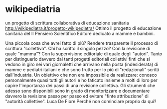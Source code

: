 # wikipediatria
un progetto di scrittura collaborativa di educazione sanitaria 
http://wikipediatra.it/progetto-wikipediatra/
Ottimo il progetto di educazione sanitaria del Il Pensiero Scientifico Editore dedicato a mamme e bambini.

Una piccola cosa che avrei fatto di più? Rendere trasparente il processo di scrittura "collettiva".
Chi ha scritto il singolo pezzo? Con la revisione di quale "mamma"? 
Con la supervisione editoriale di quale degli "autori". Tanto per distinguerlo davvero dai tanti progetti editoriali collettivi finti che si vedono in giro nei vari giornaletti che arrivano nella posta (indesiderata) di mamme e pediatri italiani e che sono frutto per lo più di "redazionali" scritti dall'industria.
Un obiettivo che non era impossibile da realizzare: conosco personalmente quasi tutti gli autori e ho faticato insieme a molti di loro per capire l'importanza dei passi di una revisione collettiva.
Gli strumenti che adesso sono disponibili sono in grado di monitorizzare e documentare davvero la revisione passo per passo ed evitare "finte attribuzione" di "autorità collettive".
Luca De Fiore Perché non cominciare proprio da qui?
